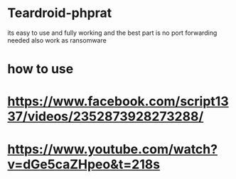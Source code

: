 # Teardroid-phprat


its easy to use and fully working and the best part is no port forwarding needed also work as ransomware
# how to use
# https://www.facebook.com/script1337/videos/2352873928273288/
# https://www.youtube.com/watch?v=dGe5caZHpeo&t=218s
